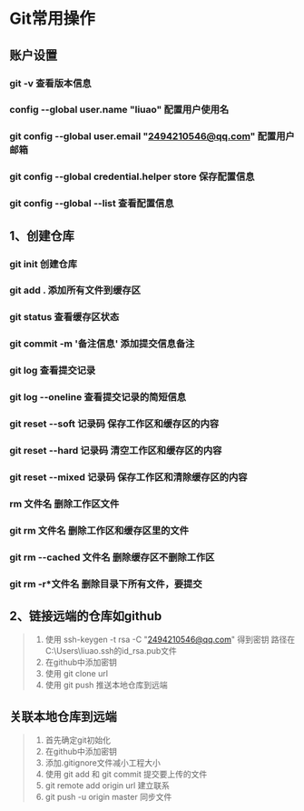 <!--
 * @Author: error: error: git config user.name & please set dead value or install git && error: git config user.email & please set dead value or install git & please set dead value or install git
 * @Date: 2023-09-19 20:11:10
 * @LastEditors: liuao 2494210546@qq.com
 * @LastEditTime: 2023-09-19 21:47:36
 * @FilePath: \undefinedc:\Users\liuao\Desktop\Git.md
 * @Description: 这是默认设置,请设置`customMade`, 打开koroFileHeader查看配置 进行设置: https://github.com/OBKoro1/koro1FileHeader/wiki/%E9%85%8D%E7%BD%AE
-->

# Git常用操作

## 账户设置
### git -v                                                   查看版本信息
### config --global user.name "liuao"                        配置用户使用名
### git config --global user.email "2494210546@qq.com"       配置用户邮箱  
### git config --global credential.helper store              保存配置信息
### git config --global --list                               查看配置信息   


## 1、创建仓库
### git init                            创建仓库
### git add .                           添加所有文件到缓存区
### git status                          查看缓存区状态
### git commit -m '备注信息'            添加提交信息备注
### git log                             查看提交记录
### git log --oneline                   查看提交记录的简短信息
### git reset --soft  记录码            保存工作区和缓存区的内容
### git reset --hard  记录码            清空工作区和缓存区的内容
### git reset --mixed 记录码            保存工作区和清除缓存区的内容
### rm 文件名                            删除工作区文件
### git rm 文件名                        删除工作区和缓存区里的文件
### git rm --cached 文件名               删除缓存区不删除工作区
### git rm -r*文件名                     删除目录下所有文件，要提交


## 2、链接远端的仓库如github
> 1. 使用 ssh-keygen -t rsa -C "2494210546@qq.com"  得到密钥 路径在C:\Users\liuao\.ssh的id_rsa.pub文件
> 2. 在github中添加密钥
> 3. 使用 git clone url 
> 4. 使用 git push 推送本地仓库到远端


## 关联本地仓库到远端
> 1. 首先确定git初始化
> 2. 在github中添加密钥
> 3. 添加.gitignore文件减小工程大小
> 4. 使用 git add 和 git commit 提交要上传的文件 
> 4. git remote add origin url  建立联系
> 5. git push -u origin master  同步文件









